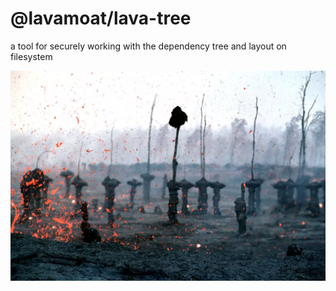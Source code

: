 # @lavamoat/lava-tree

a tool for securely working with the dependency tree and layout on filesystem

![lava-covered trees in hawaii](./doc/lava-tree.webp "lava tree formation")
